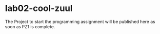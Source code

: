 # lab02-cool-zuul

The Project to start the programming assignment will be published here
as soon as PZ1 is complete.
